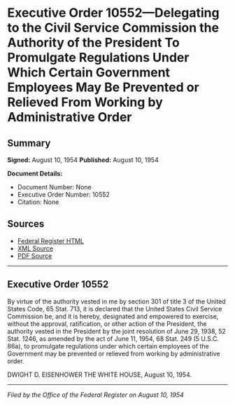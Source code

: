 # Executive Order 10552—Delegating to the Civil Service Commission the Authority of the President To Promulgate Regulations Under Which Certain Government Employees May Be Prevented or Relieved From Working by Administrative Order

## Summary

**Signed:** August 10, 1954
**Published:** August 10, 1954

**Document Details:**
- Document Number: None
- Executive Order Number: 10552
- Citation: None

## Sources
- [Federal Register HTML](https://www.presidency.ucsb.edu/documents/executive-order-10552-delegating-the-civil-service-commission-the-authority-the-president)
- [XML Source](None)
- [PDF Source](None)

---

## Executive Order 10552

By virtue of the authority vested in me by section 301 of title 3 of the United States Code, 65 Stat. 713, it is declared that the United States Civil Service Commission be, and it is hereby, designated and empowered to exercise, without the approval, ratification, or other action of the President, the authority vested in the President by the joint resolution of June 29, 1938, 52 Stat. 1246, as amended by the act of June 11, 1954, 68 Stat. 249 (5 U.S.C. 86a), to promulgate regulations under which certain employees of the Government may be prevented or relieved from working by administrative order.

DWIGHT D. EISENHOWER
THE WHITE HOUSE,
August 10, 1954.

---

*Filed by the Office of the Federal Register on August 10, 1954*
